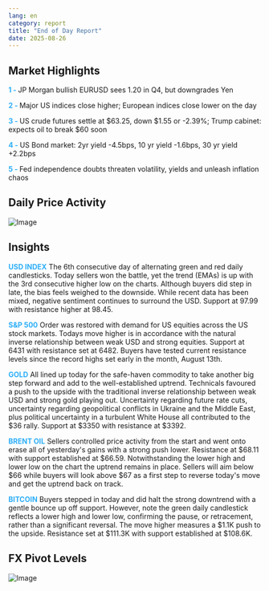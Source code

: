 ```yaml
---
lang: en
category: report
title: "End of Day Report"
date: 2025-08-26
---
```



<h2>Market Highlights</h2>
<strong style="color: #2caef7;">1 - </strong> JP Morgan bullish EURUSD sees 1.20 in Q4, but downgrades Yen

<strong style="color: #2caef7;">2 - </strong> Major US indices close higher; European indices close lower on the day

<strong style="color: #2caef7;">3 - </strong> US crude futures settle at $63.25, down $1.55 or -2.39%; Trump cabinet: expects oil to break $60 soon

<strong style="color: #2caef7;">4 - </strong> US Bond market: 2yr yield -4.5bps, 10 yr yield -1.6bps, 30 yr yield +2.2bps

<strong style="color: #2caef7;">5 - </strong> Fed independence doubts threaten volatility, yields and unleash inflation chaos



<h2>Daily Price Activity</h2>
<img src="https://markleighedu.github.io/img/Aug-2025/26-Aug-2025/price.jpg" alt="Image"/>

<h2>Insights</h2>
<strong style="color: #2caef7;">USD INDEX</strong> The 6th consecutive day of alternating green and red daily candlesticks. Today sellers won the battle, yet the trend (EMAs) is up with the 3rd consecutive higher low on the charts. Although buyers did step in late, the bias feels weighed to the downside. While recent data has been mixed, negative sentiment continues to surround the USD. Support at 97.99 with resistance higher at 98.45.

<strong style="color: #2caef7;">S&P 500</strong> Order was restored with demand for US equities across the US stock markets. Todays move higher is in accordance with the natural inverse relationship between weak USD and strong equities. Support at 6431 with resistance set at 6482. Buyers have tested current resistance levels since the record highs set early in the month, August 13th.  

<strong style="color: #2caef7;">GOLD</strong> All lined up today for the safe-haven commodity to take another big step forward and add to the well-established uptrend. Technicals favoured a push to the upside with the traditional inverse relationship between weak USD and strong gold playing out. Uncertainty regarding future rate cuts, uncertainty regarding geopolitical conflicts in Ukraine and the Middle East, plus political uncertainty in a turbulent White House all contributed to the $36 rally. Support at $3350 with resistance at $3392.

<strong style="color: #2caef7;">BRENT OIL</strong> Sellers controlled price activity from the start and went onto erase all of yesterday's gains with a strong push lower. Resistance at $68.11 with support established at $66.59. Notwithstanding the lower high and lower low on the chart the uptrend remains in place. Sellers will aim below $66 while buyers will look above $67 as a first step to reverse today's move and get the uptrend back on track. 

<strong style="color: #2caef7;">BITCOIN</strong> Buyers stepped in today and did halt the strong downtrend with a gentle bounce up off support. However, note the green daily candlestick reflects a lower high and lower low, confirming the pause, or retracement, rather than a significant reversal. The move higher measures a $1.1K push to the upside. Resistance set at $111.3K with support established at $108.6K. 



<h2>FX Pivot Levels</h2>
<img src="https://markleighedu.github.io/img/Aug-2025/26-Aug-2025/pivot.jpg" alt="Image"/>